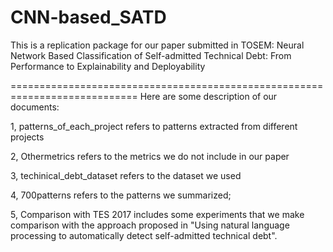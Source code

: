 # CNN-based_SATD
This is a replication package for our paper submitted in TOSEM: Neural Network Based Classification of Self-admitted Technical Debt: From Performance to Explainability and Deployability

============================================================================
Here are some description of our documents:

1, patterns_of_each_project refers to patterns extracted from different projects

2, Othermetrics refers to the metrics we do not include in our paper

3, techinical_debt_dataset refers to the dataset we used

4, 700patterns refers to the patterns we summarized;

5, Comparison with TES 2017 includes some experiments that we make comparison with the approach proposed in "Using natural language processing to automatically detect self-admitted technical debt".
